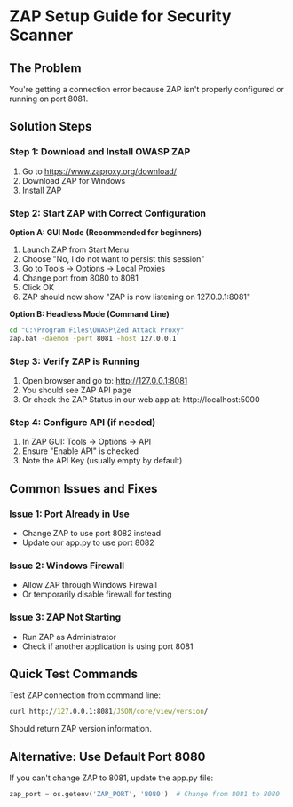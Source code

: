 # ZAP Setup Guide for Security Scanner

## The Problem
You're getting a connection error because ZAP isn't properly configured or running on port 8081.

## Solution Steps

### Step 1: Download and Install OWASP ZAP
1. Go to https://www.zaproxy.org/download/
2. Download ZAP for Windows
3. Install ZAP

### Step 2: Start ZAP with Correct Configuration

**Option A: GUI Mode (Recommended for beginners)**
1. Launch ZAP from Start Menu
2. Choose "No, I do not want to persist this session"
3. Go to Tools → Options → Local Proxies
4. Change port from 8080 to 8081
5. Click OK
6. ZAP should now show "ZAP is now listening on 127.0.0.1:8081"

**Option B: Headless Mode (Command Line)**
```cmd
cd "C:\Program Files\OWASP\Zed Attack Proxy"
zap.bat -daemon -port 8081 -host 127.0.0.1
```

### Step 3: Verify ZAP is Running
1. Open browser and go to: http://127.0.0.1:8081
2. You should see ZAP API page
3. Or check the ZAP Status in our web app at: http://localhost:5000

### Step 4: Configure API (if needed)
1. In ZAP GUI: Tools → Options → API
2. Ensure "Enable API" is checked
3. Note the API Key (usually empty by default)

## Common Issues and Fixes

### Issue 1: Port Already in Use
- Change ZAP to use port 8082 instead
- Update our app.py to use port 8082

### Issue 2: Windows Firewall
- Allow ZAP through Windows Firewall
- Or temporarily disable firewall for testing

### Issue 3: ZAP Not Starting
- Run ZAP as Administrator
- Check if another application is using port 8081

## Quick Test Commands
Test ZAP connection from command line:
```cmd
curl http://127.0.0.1:8081/JSON/core/view/version/
```

Should return ZAP version information.

## Alternative: Use Default Port 8080
If you can't change ZAP to 8081, update the app.py file:
```python
zap_port = os.getenv('ZAP_PORT', '8080')  # Change from 8081 to 8080
```
